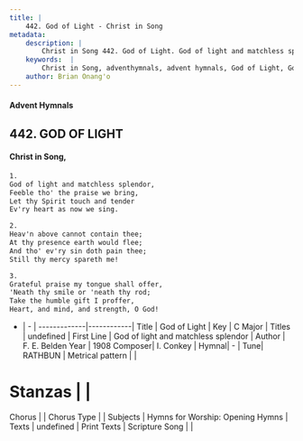 ```yaml
---
title: |
    442. God of Light - Christ in Song
metadata:
    description: |
        Christ in Song 442. God of Light. God of light and matchless splendor, Feeble tho' the praise we bring, Let thy Spirit touch and tender Ev'ry heart as now we sing.
    keywords:  |
        Christ in Song, adventhymnals, advent hymnals, God of Light, God of light and matchless splendor. 
    author: Brian Onang'o
---
```


#### Advent Hymnals
## 442. GOD OF LIGHT
####  Christ in Song,

```txt
1.
God of light and matchless splendor,
Feeble tho' the praise we bring,
Let thy Spirit touch and tender
Ev'ry heart as now we sing.

2.
Heav'n above cannot contain thee;
At thy presence earth would flee;
And tho' ev'ry sin doth pain thee;
Still thy mercy spareth me!

3.
Grateful praise my tongue shall offer,
'Neath thy smile or 'neath thy rod;
Take the humble gift I proffer,
Heart, and mind, and strength, O God!

```

- |   -  |
-------------|------------|
Title | God of Light |
Key | C Major |
Titles | undefined |
First Line | God of light and matchless splendor |
Author | F. E. Belden
Year | 1908
Composer| I. Conkey |
Hymnal|  - |
Tune| RATHBUN |
Metrical pattern | |
# Stanzas |  |
Chorus |  |
Chorus Type |  |
Subjects | Hymns for Worship: Opening Hymns |
Texts | undefined |
Print Texts | 
Scripture Song |  |
    
